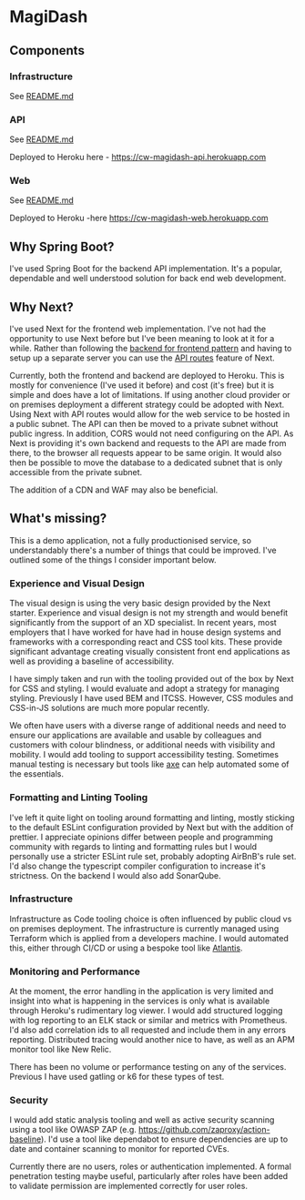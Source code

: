 # MagiDash

## Components

### Infrastructure

See [README.md](./infrastructure/README.md)

### API

See [README.md](./api/README.md)

Deployed to Heroku here - https://cw-magidash-api.herokuapp.com

### Web

See [README.md](./web/README.md)

Deployed to Heroku -here https://cw-magidash-web.herokuapp.com

## Why Spring Boot?

I've used Spring Boot for the backend API implementation. It's a popular, dependable and well understood solution for back end web development.

## Why Next?

I've used Next for the frontend web implementation. I've not had the opportunity to use Next before but I've been meaning to look at it for a while. Rather than following the [backend for frontend pattern](https://docs.microsoft.com/en-us/azure/architecture/patterns/backends-for-frontends) and having to setup up a separate server you can use the [API routes](https://nextjs.org/docs/api-routes/introduction) feature of Next.

Currently, both the frontend and backend are deployed to Heroku. This is mostly for convenience (I've used it before) and cost (it's free) but it is simple and does have a lot of limitations. If using another cloud provider or on premises deployment a different strategy could be adopted with Next. Using Next with API routes would allow for the web service to be hosted in a public subnet. The API can then be moved to a private subnet without public ingress. In addition, CORS would not need configuring on the API. As Next is providing it's own backend and requests to the API are made from there, to the browser all requests appear to be same origin. It would also then be possible to move the database to a dedicated subnet that is only accessible from the private subnet.

The addition of a CDN and WAF may also be beneficial.

## What's missing?

This is a demo application, not a fully productionised service, so understandably there's a number of things that could be improved. I've outlined some of the things I consider important below.

### Experience and Visual Design

The visual design is using the very basic design provided by the Next starter. Experience and visual design is not my strength and would benefit significantly from the support of an XD specialist. In recent years, most employers that I have worked for have had in house design systems and frameworks with a corresponding react and CSS tool kits. These provide significant advantage creating visually consistent front end applications as well as providing a baseline of accessibility.

I have simply taken and run with the tooling provided out of the box by Next for CSS and styling. I would evaluate and adopt a strategy for managing styling. Previously I have used BEM and ITCSS. However, CSS modules and CSS-in-JS solutions are much more popular recently.

We often have users with a diverse range of additional needs and need to ensure our applications are available and usable by colleagues and customers with colour blindness, or additional needs with visibility and mobility. I would add tooling to support accessibility testing. Sometimes manual testing is necessary but tools like [axe](https://github.com/dequelabs/axe-core) can help automated some of the essentials.

### Formatting and Linting Tooling

I've left it quite light on tooling around formatting and linting, mostly sticking to the default ESLint configuration provided by Next but with the addition of prettier. I appreciate opinions differ between people and programming community with regards to linting and formatting rules but I would personally use a stricter ESLint rule set, probably adopting AirBnB's rule set. I'd also change the typescript compiler configuration to increase it's strictness. On the backend I would also add SonarQube.

### Infrastructure

Infrastructure as Code tooling choice is often influenced by public cloud vs on premises deployment. The infrastructure is currently managed using Terraform which is applied from a developers machine. I would automated this, either through CI/CD or using a bespoke tool like [Atlantis](https://www.runatlantis.io).

### Monitoring and Performance

At the moment, the error handling in the application is very limited and insight into what is happening in the services is only what is available through Heroku's rudimentary log viewer. I would add structured logging with log reporting to an ELK stack or similar and metrics with Prometheus. I'd also add correlation ids to all requested and include them in any errors reporting. Distributed tracing would another nice to have, as well as an APM monitor tool like New Relic.

There has been no volume or performance testing on any of the services. Previous I have used gatling or k6 for these types of test.

### Security

I would add static analysis tooling and well as active security scanning using a tool like OWASP ZAP (e.g. https://github.com/zaproxy/action-baseline). I'd use a tool like dependabot to ensure dependencies are up to date and container scanning to monitor for reported CVEs.

Currently there are no users, roles or authentication implemented. A formal penetration testing maybe useful, particularly after roles have been added to validate permission are implemented correctly for user roles.
